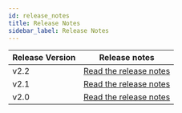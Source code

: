 ```yaml
---
id: release_notes
title: Release Notes
sidebar_label: Release Notes
---
```


| Release Version | Release notes                                   |
| --------------- | ----------------------------------------------- |
| v2.2            | [Read the release notes](release-notes/v2.2.md) |
| v2.1            | [Read the release notes](release-notes/v2.1.md) |
| v2.0            | [Read the release notes](release-notes/v2.0.md) |